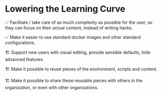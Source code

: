 # Lowering the Learning Curve

✅ Facilitate / take care of as much complexity as possible for the user, so they can focus on their actual content, instead of writing hacks.

✅ Make it easier to use standard docker images and other standard configurations.

🏗️ Support new users with visual editing, provide sensible defaults, hide advanced features.

🏗️ Make it possible to reuse pieces of the environment, scripts and content.

🏗️ Make it possible to share these reusable pieces with others in the organization, or even with other organizations.
